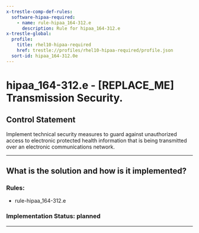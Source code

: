 ```yaml
---
x-trestle-comp-def-rules:
  software-hipaa-required:
    - name: rule-hipaa_164-312.e
      description: Rule for hipaa_164-312.e
x-trestle-global:
  profile:
    title: rhel10-hipaa-required
    href: trestle://profiles/rhel10-hipaa-required/profile.json
  sort-id: hipaa_164-312.0e
---
```


# hipaa_164-312.e - \[REPLACE_ME\] Transmission Security.

## Control Statement

Implement technical security measures to guard against unauthorized access to electronic protected health
information that is being transmitted over an electronic communications network.

______________________________________________________________________

## What is the solution and how is it implemented?

<!-- For implementation status enter one of: implemented, partial, planned, alternative, not-applicable -->

<!-- Note that the list of rules under ### Rules: is read-only and changes will not be captured after assembly to JSON -->

<!-- Add control implementation description here for control: hipaa_164-312.e -->

### Rules:

  - rule-hipaa_164-312.e

### Implementation Status: planned

______________________________________________________________________
